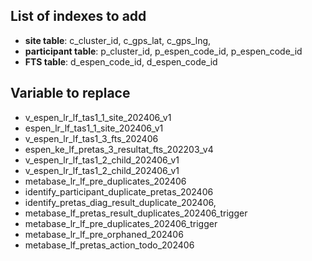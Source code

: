 ## List of indexes to add

- **site table**: c_cluster_id, c_gps_lat, c_gps_lng,
- **participant table**: p_cluster_id, p_espen_code_id, p_espen_code_id
- **FTS table**: d_espen_code_id, d_espen_code_id

## Variable to replace

- v_espen_lr_lf_tas1_1_site_202406_v1
- espen_lr_lf_tas1_1_site_202406_v1
- v_espen_lr_lf_tas1_3_fts_202406
- espen_ke_lf_pretas_3_resultat_fts_202203_v4
- v_espen_lr_lf_tas1_2_child_202406_v1
- v_espen_lr_lf_tas1_2_child_202406_v1
- metabase_lr_lf_pre_duplicates_202406
- identify_participant_duplicate_pretas_202406
- identify_pretas_diag_result_duplicate_202406,
- metabase_lf_pretas_result_duplicates_202406_trigger
- metabase_lr_lf_pre_duplicates_202406_trigger
- metabase_lr_lf_pre_orphaned_202406
- metabase_lf_pretas_action_todo_202406
